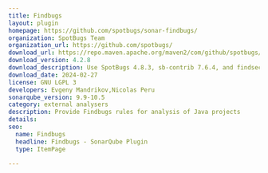 ```yaml
---
title: Findbugs
layout: plugin
homepage: https://github.com/spotbugs/sonar-findbugs/
organization: SpotBugs Team
organization_url: https://github.com/spotbugs/
download_url: https://repo.maven.apache.org/maven2/com/github/spotbugs/sonar-findbugs-plugin/4.2.8/sonar-findbugs-plugin-4.2.8.jar
download_version: 4.2.8
download_description: Use SpotBugs 4.8.3, sb-contrib 7.6.4, and findsecbugs 1.13.0
download_date: 2024-02-27
license: GNU LGPL 3
developers: Evgeny Mandrikov,Nicolas Peru
sonarqube_version: 9.9-10.5
category: external analysers
description: Provide Findbugs rules for analysis of Java projects
details: 
seo:
  name: Findbugs
  headline: Findbugs - SonarQube Plugin
  type: ItemPage

---
```

